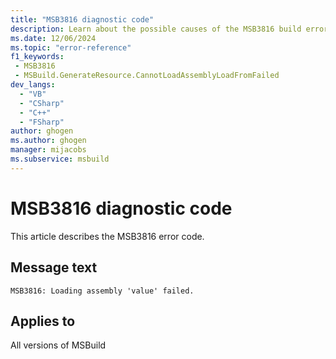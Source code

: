 ```yaml
---
title: "MSB3816 diagnostic code"
description: Learn about the possible causes of the MSB3816 build error, and get troubleshooting tips.
ms.date: 12/06/2024
ms.topic: "error-reference"
f1_keywords:
 - MSB3816
 - MSBuild.GenerateResource.CannotLoadAssemblyLoadFromFailed
dev_langs:
  - "VB"
  - "CSharp"
  - "C++"
  - "FSharp"
author: ghogen
ms.author: ghogen
manager: mijacobs
ms.subservice: msbuild
---
```


# MSB3816 diagnostic code

<!-- :::ErrorDefinitionDescription::: -->
<!-- :::editable-content name="introDescription"::: -->
This article describes the MSB3816 error code.
<!-- :::editable-content-end::: -->

## Message text

`MSB3816: Loading assembly 'value' failed.`

<!-- :::editable-content name="postOutputDescription"::: -->
<!--
{StrBegin="MSB3816: "}
-->
<!-- :::editable-content-end::: -->
<!-- :::ErrorDefinitionDescription-end::: -->

## Applies to

All versions of MSBuild
